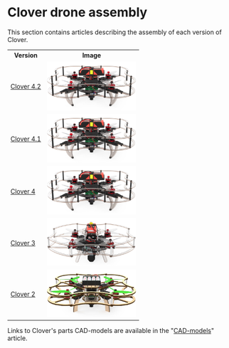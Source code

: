 # Clover drone assembly

This section contains articles describing the assembly of each version of Clover.

<table class=versions>
     <tr><th>Version</th><th>Image</th></tr>
     <tr>
          <td><a href="assemble_4_2.md">Clover&nbsp;4.2</a></td>
          <td><img src="../assets/versions/clover_4.jpg" width=200></td>
     </tr>
     <tr>
          <td><a href="assemble_4_2.md">Clover&nbsp;4.1</a></td>
          <td><img src="../assets/versions/clover_4.jpg" width=200></td>
     </tr>
     <tr>
          <td><a href="assemble_4_2.md">Clover&nbsp;4</a></td>
          <td><img src="../assets/versions/clover_4.jpg" width=200></td>
     </tr>
     <tr>
          <td><a href="assemble_4_2.md">Clover&nbsp;3</a></td>
          <td><img src="../assets/versions/clover_3.jpg" width=200></td>
     </tr>
     <tr>
          <td><a href="assemble_4_2.md">Clover&nbsp;2</a></td>
          <td><img src="../assets/versions/clover_2.jpg" width=200></td>
     </tr>
</table>

Links to Clover's parts CAD-models are available in the "[CAD-models](models.md)" article.
